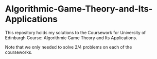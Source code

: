 # Algorithmic-Game-Theory-and-Its-Applications
This repository holds my solutions to the Coursework for University of Edinburgh Course: Algorithmic Game Theory and Its Applications.

Note that we only needed to solve 2/4 problems on each of the courseworks.

